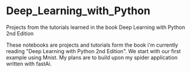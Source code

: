 # Deep_Learning_with_Python
Projects from the tutorials learned in the book Deep Learning with Python 2nd Edition

These notebooks are projects and tutorials form the book i'm currently reading "Deep Learning with Python 2nd Edition". We start with our first example using Mnist.  My plans are to build upon my spider application written with fastAi.
